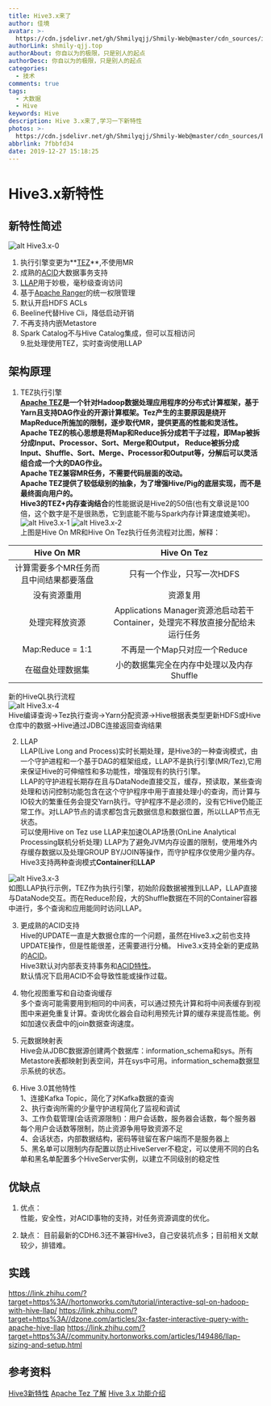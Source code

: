 ```yaml
---
title: Hive3.x来了
author: 佳境
avatar: >-
  https://cdn.jsdelivr.net/gh/Shmilyqjj/Shmily-Web@master/cdn_sources/img/custom/avatar.jpg
authorLink: shmily-qjj.top
authorAbout: 你自以为的极限，只是别人的起点
authorDesc: 你自以为的极限，只是别人的起点
categories:
  - 技术
comments: true
tags:
  - 大数据
  - Hive
keywords: Hive
description: Hive 3.x来了,学习一下新特性
photos: >-
  https://cdn.jsdelivr.net/gh/Shmilyqjj/Shmily-Web@master/cdn_sources/Blog_Images/Hive/Hive3.x-cover.jpg
abbrlink: 7fbbfd34
date: 2019-12-27 15:18:25
---
```

# Hive3.x新特性  
## 新特性简述  
![alt Hive3.x-0](https://cdn.jsdelivr.net/gh/Shmilyqjj/Shmily-Web@master/cdn_sources/Blog_Images/Hive/Hive3.x-0.JPG)  
1. 执行引擎变更为**[TEZ](https://tez.apache.org/)**,不使用MR  
2. 成熟的[ACID](https://shmily-qjj.top/1f7eb1b3/)大数据事务支持  
3. [LLAP](https://cwiki.apache.org/confluence/display/Hive/LLAP)用于妙极，毫秒级查询访问  
4. 基于[Apache Ranger](http://ranger.apache.org/)的统一权限管理  
5. 默认开启HDFS ACLs
6. Beeline代替Hive Cli，降低启动开销  
7. 不再支持内嵌Metastore  
8. Spark Catalog不与Hive Catalog集成，但可以互相访问  
9.批处理使用TEZ，实时查询使用LLAP  

## 架构原理
1. TEZ执行引擎  
**[Apache TEZ](https://tez.apache.org/)**是一个针对Hadoop数据处理应用程序的分布式计算框架，基于Yarn且支持DAG作业的开源计算框架。Tez产生的主要原因是绕开MapReduce所施加的限制，逐步取代MR，提供更高的性能和灵活性。  
Apache TEZ的核心思想是将Map和Reduce拆分成若干子过程，即Map被拆分成Input、Processor、Sort、Merge和Output， Reduce被拆分成Input、Shuffle、Sort、Merge、Processor和Output等，分解后可以灵活组合成一个大的DAG作业。  
Apache TEZ兼容MR任务，不需要代码层面的改动。  
Apache TEZ提供了较低级别的抽象，为了增强Hive/Pig的底层实现，而不是最终面向用户的。  
Hive3的**TEZ+内存查询结合**的性能据说是Hive2的50倍(也有文章说是100倍，这个数字是不是很熟悉，它到底能不能与Spark内存计算速度媲美呢)。  
![alt Hive3.x-1](https://cdn.jsdelivr.net/gh/Shmilyqjj/Shmily-Web@master/cdn_sources/Blog_Images/Hive/Hive3.x-1.png)  ![alt Hive3.x-2](https://cdn.jsdelivr.net/gh/Shmilyqjj/Shmily-Web@master/cdn_sources/Blog_Images/Hive/Hive3.x-2.png)   
上图是Hive On MR和Hive On Tez执行任务流程对比图，解释：

| Hive On MR| Hive On Tez |
| :----: | :----: |
| 计算需要多个MR任务而且中间结果都要落盘 | 只有一个作业，只写一次HDFS |  
| 没有资源重用 | 资源复用 |  
| 处理完释放资源 | Applications Manager资源池启动若干Container，处理完不释放直接分配给未运行任务 |  
| Map:Reduce = 1:1 | 不再是一个Map只对应一个Reduce |  
| 在磁盘处理数据集 | 小的数据集完全在内存中处理以及内存Shuffle |  

新的HiveQL执行流程  
![alt Hive3.x-4](https://cdn.jsdelivr.net/gh/Shmilyqjj/Shmily-Web@master/cdn_sources/Blog_Images/Hive/Hive3.x-4.png)  
Hive编译查询->Tez执行查询->Yarn分配资源->Hive根据表类型更新HDFS或Hive仓库中的数据->Hive通过JDBC连接返回查询结果

2. LLAP  
LLAP(Live Long and Process)实时长期处理，是Hive3的一种查询模式，由一个守护进程和一个基于DAG的框架组成，LLAP不是执行引擎(MR/Tez),它用来保证Hive的可伸缩性和多功能性，增强现有的执行引擎。  
LLAP的守护进程长期存在且与DataNode直接交互，缓存，预读取，某些查询处理和访问控制功能包含在这个守护程序中用于直接处理小的查询，而计算与IO较大的繁重任务会提交Yarn执行。守护程序不是必须的，没有它Hive仍能正常工作。对LLAP节点的请求都包含元数据信息和数据位置，所以LLAP节点无状态。    
可以使用Hive on Tez use LLAP来加速OLAP场景(OnLine Analytical Processing联机分析处理)
LLAP为了避免JVM内存设置的限制，使用堆外内存缓存数据以及处理GROUP BY/JOIN等操作，而守护程序仅使用少量内存。  
Hive3支持两种查询模式**Container**和**LLAP**

![alt Hive3.x-3](https://cdn.jsdelivr.net/gh/Shmilyqjj/Shmily-Web@master/cdn_sources/Blog_Images/Hive/Hive3.x-3.png)  
如图LLAP执行示例，TEZ作为执行引擎，初始阶段数据被推到LLAP，LLAP直接与DataNode交互。而在Reduce阶段，大的Shuffle数据在不同的Container容器中进行，多个查询和应用能同时访问LLAP。  

3. 更成熟的ACID支持  
Hive的UPDATE一直是大数据仓库的一个问题，虽然在Hive3.x之前也支持UPDATE操作，但是性能很差，还需要进行分桶。
Hive3.x支持全新的更成熟的[ACID](https://shmily-qjj.top/1f7eb1b3/)。  
Hive3默认对内部表支持事务和[ACID特性](https://shmily-qjj.top/1f7eb1b3/)。  
默认情况下启用ACID不会导致性能或操作过载。

4. 物化视图重写和自动查询缓存  
多个查询可能需要用到相同的中间表，可以通过预先计算和将中间表缓存到视图中来避免重复计算。查询优化器会自动利用预先计算的缓存来提高性能。例如加速仪表盘中的join数据查询速度。  

5. 元数据映射表  
Hive会从JDBC数据源创建两个数据库：information_schema和sys。所有Metastore表都映射到表空间，并在sys中可用。information_schema数据显示系统的状态。  

6. Hive 3.0其他特性  
1、连接Kafka Topic，简化了对Kafka数据的查询  
2、执行查询所需的少量守护进程简化了监视和调试  
3、工作负载管理(会话资源限制)：用户会话数，服务器会话数，每个服务器每个用户会话数等限制，防止资源争用导致资源不足  
4、会话状态，内部数据结构，密码等驻留在客户端而不是服务器上  
5、黑名单可以限制内存配置以防止HiveServer不稳定，可以使用不同的白名单和黑名单配置多个HiveServer实例，以建立不同级别的稳定性  

## 优缺点  
1. 优点：  
性能，安全性，对ACID事物的支持，对任务资源调度的优化。

2. 缺点：
目前最新的CDH6.3还不兼容Hive3，自己安装坑点多；目前相关文献较少，排错难。

## 实践

https://link.zhihu.com/?target=https%3A//hortonworks.com/tutorial/interactive-sql-on-hadoop-with-hive-llap/
https://link.zhihu.com/?target=https%3A//dzone.com/articles/3x-faster-interactive-query-with-apache-hive-llap
https://link.zhihu.com/?target=https%3A//community.hortonworks.com/articles/149486/llap-sizing-and-setup.html

## 参考资料  

[Hive3新特性](https://www.jianshu.com/p/a1324fb4eb80)
[Apache Tez 了解](https://www.cnblogs.com/rongfengliang/p/6991020.html)
[Hive 3.x 功能介绍](https://blog.csdn.net/SunWuKong_Hadoop/article/details/86240707)
[]()
[]()
[]()

